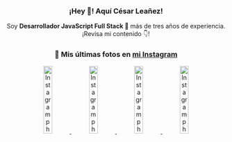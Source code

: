<div align="center">

<h3>¡Hey 👋! Aquí César Leañez!</h3>

<p>Soy <strong>Desarrollador JavaScript Full Stack 🚀</strong> más de tres años de experiencia.<br />¡Revisa mi contenido 👇!</p>

### 📸 Mis últimas fotos en [mi Instagram](https://instagram.com/cesarsoftware.dev)


<a href='https://instagram.com/p/DHtKENeumyc' target='_blank'>
  <img width='20%' src='https://instagram.fcmn3-2.fna.fbcdn.net/v/t51.2885-15/486620439_1373071664043671_6215675251976925620_n.jpg?stp=dst-jpg_e15_tt6&efg=eyJ2ZW5jb2RlX3RhZyI6IkNMSVBTLmltYWdlX3VybGdlbi42NDB4MTE0Ni5zZHIuZjcxODc4LmRlZmF1bHRfY292ZXJfZnJhbWUifQ&_nc_ht=instagram.fcmn3-2.fna.fbcdn.net&_nc_cat=111&_nc_oc=Q6cZ2QH8wFoqkcqO_XgKZqZvBg4ahC0YbNUSOxrqJTrAlStbE5Vq54FjOZnxQSeG1lbkak8&_nc_ohc=aOyHkNk97GwQ7kNvgGuv4qq&_nc_gid=b8DxZ16Z81M52sCXKl_2rw&edm=ACWDqb8BAAAA&ccb=7-5&ig_cache_key=MzU5NzU3NTk0NzE1NjA5MDAxMg%3D%3D.3-ccb7-5&oh=00_AYGiZkeXqehEBwxZ8R7LGPI8Bm-KUUQz4tr2Yyv7lhWLbw&oe=67F119A4&_nc_sid=ee9879' alt='Instagram photo' />
</a>
<a href='https://instagram.com/p/DG56-A2MYRH' target='_blank'>
  <img width='20%' src='https://instagram.fcmn3-2.fna.fbcdn.net/v/t51.2885-15/482937859_17909133159097059_4067759707531801866_n.jpg?stp=dst-jpg_e15_tt6&efg=eyJ2ZW5jb2RlX3RhZyI6IkZFRUQuaW1hZ2VfdXJsZ2VuLjIxNjB4MTIxNS5zZHIuZjc1NzYxLmRlZmF1bHRfaW1hZ2UifQ&_nc_ht=instagram.fcmn3-2.fna.fbcdn.net&_nc_cat=103&_nc_oc=Q6cZ2QH8wFoqkcqO_XgKZqZvBg4ahC0YbNUSOxrqJTrAlStbE5Vq54FjOZnxQSeG1lbkak8&_nc_ohc=_wGo5g3NJpoQ7kNvgFYVSOp&_nc_gid=b8DxZ16Z81M52sCXKl_2rw&edm=ACWDqb8BAAAA&ccb=7-5&ig_cache_key=MzU4MzE1NDMyNjc2NDM1NjY3OQ%3D%3D.3-ccb7-5&oh=00_AYFb4YLX4zffQMibpYUbec6CUCkx05ghIUwi8Of0Ci41iw&oe=67F118E9&_nc_sid=ee9879' alt='Instagram photo' />
</a>
<a href='https://instagram.com/p/DG3CbwaOGBb' target='_blank'>
  <img width='20%' src='https://instagram.fcmn3-2.fna.fbcdn.net/v/t51.2885-15/482703999_17908988550097059_1531515462185596820_n.jpg?stp=dst-jpg_e15_tt6&efg=eyJ2ZW5jb2RlX3RhZyI6IkZFRUQuaW1hZ2VfdXJsZ2VuLjU0Nng1NDYuc2RyLmY3NTc2MS5kZWZhdWx0X2ltYWdlIn0&_nc_ht=instagram.fcmn3-2.fna.fbcdn.net&_nc_cat=103&_nc_oc=Q6cZ2QH8wFoqkcqO_XgKZqZvBg4ahC0YbNUSOxrqJTrAlStbE5Vq54FjOZnxQSeG1lbkak8&_nc_ohc=WotCHUAVTPoQ7kNvgGV_ZaU&_nc_gid=b8DxZ16Z81M52sCXKl_2rw&edm=ACWDqb8BAAAA&ccb=7-5&ig_cache_key=MzU4MjM0MjczMjA5NDkyMjg0Mw%3D%3D.3-ccb7-5&oh=00_AYFOvBP36yVyYP-XTJn8i0mRp0YUQFK9xLHrdMVU6yNIDA&oe=67F0F233&_nc_sid=ee9879' alt='Instagram photo' />
</a>
<a href='https://instagram.com/p/DGeSJQ7unyF' target='_blank'>
  <img width='20%' src='https://instagram.fcmn3-2.fna.fbcdn.net/v/t51.2885-15/481590284_1152580596565087_3112778662318659396_n.jpg?stp=dst-jpg_e15_tt6&efg=eyJ2ZW5jb2RlX3RhZyI6IkNMSVBTLmltYWdlX3VybGdlbi42NDB4MTE0Ni5zZHIuZjcxODc4LmRlZmF1bHRfY292ZXJfZnJhbWUifQ&_nc_ht=instagram.fcmn3-2.fna.fbcdn.net&_nc_cat=107&_nc_oc=Q6cZ2QH8wFoqkcqO_XgKZqZvBg4ahC0YbNUSOxrqJTrAlStbE5Vq54FjOZnxQSeG1lbkak8&_nc_ohc=TkkzcbTmwsoQ7kNvgElZC7Z&_nc_gid=b8DxZ16Z81M52sCXKl_2rw&edm=ACWDqb8BAAAA&ccb=7-5&ig_cache_key=MzU3NTM3NDk1NTY3MzE4OTUwOQ%3D%3D.3-ccb7-5&oh=00_AYG3sTBkV1NKay7dvtmXYHd6HF5-rT6FoxzyPruHaRe10g&oe=67F108E6&_nc_sid=ee9879' alt='Instagram photo' />
</a>

</div>
